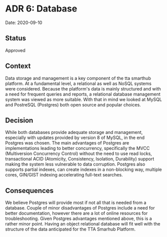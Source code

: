 # ADR 6: Database

Date: 2020-09-10

## Status

Approved

## Context

Data storage and management is a key component of the tta smarthub platform. At a fundamental level, a relational as well as NoSQL systems were considered. Because the platform's data is mainly structured  and with a need for frequent queries and reports, a relational database management system was viewed as more suitable. With that in mind we looked at MySQL and PostreSQL (Postgres) both open source and popular choices.

## Decision

While both databases provide adequate storage and management, especially with updates provided by version 8 of MySQL, in the end Postgres was chosen. The main advantages of Postgres are implementations leading to better concurrency, specifically the MVCC (Multiversion Concurrency Control) without the need to use read locks, transactional ACID (Atomicity, Consistency, Isolation, Durability) support making the system less vulnerable to data corruption. Postgres also supports partial indexes, can create indexes in a non-blocking way, multiple cores, GIN/GIST indexing accelerating full-text searches.

## Consequences

We believe Postgres will provide most if not all that is needed from a database. Couple of minor disadvantages of Postgres include a need for better documentation, however there are a lot of online resources for troubleshooting. Given Postgres advantages mentioned above, this is a rather minor point. Having an object relational database will fit well with the structure of the data anticipated for the TTA Smarhub Platform.
